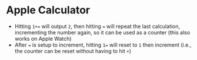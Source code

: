 # Apple Calculator

- Hitting `1+=` will output `2`, then hitting `=` will repeat the last calculation, incrementing the number again, so it can be used as a counter (this also works on Apple Watch)
- After `=` is setup to increment, hitting `1=` will reset to `1` then increment (i.e., the counter can be reset without having to hit `+`)
